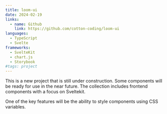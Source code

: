 ```yaml
---
title: loom-ui
date: 2024-02-19
links:
  - name: Github
    link: https://github.com/cotton-coding/loom-ui
languages:
  - TypeScript
  - Svelte
frameworks:
  - SvelteKit
  - chart.js
  - Storybook
#tags: project
---
```


This is a new project that is still under construction. Some components will be ready for use in the near future. The collection includes frontend components with a focus on Sveltekit.

One of the key features will be the ability to style components using CSS variables.
